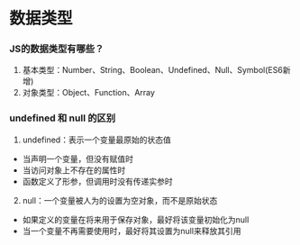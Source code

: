 # 数据类型

### JS的数据类型有哪些？
1.  基本类型：Number、String、Boolean、Undefined、Null、Symbol(ES6新增)
2.  对象类型：Object、Function、Array

### undefined 和 null 的区别
1.  undefined：表示一个变量最原始的状态值
  - 当声明一个变量，但没有赋值时
  - 当访问对象上不存在的属性时
  - 函数定义了形参，但调用时没有传递实参时
2.  null：一个变量被人为的设置为空对象，而不是原始状态
  - 如果定义的变量在将来用于保存对象，最好将该变量初始化为null
  - 当一个变量不再需要使用时，最好将其设置为null来释放其引用

### 